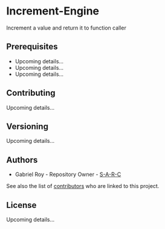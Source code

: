 # Increment-Engine

Increment a value and return it to function caller

## Prerequisites

* Upcoming details...
* Upcoming details...
* Upcoming details...

## Contributing

Upcoming details...

## Versioning

Upcoming details...

## Authors

* Gabriel Roy - Repository Owner - [S-A-R-C](https://github.com/S-A-R-C)

See also the list of [contributors](https://github.com/S-A-R-C/increment-engine/graphs/contributors) who are linked to this project.

## License

Upcoming details...
